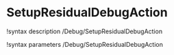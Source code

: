 <!-- MOOSE Documentation Stub: Remove this when content is added. -->

# SetupResidualDebugAction
!syntax description /Debug/SetupResidualDebugAction

!syntax parameters /Debug/SetupResidualDebugAction
